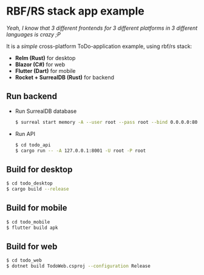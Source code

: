 # RBF/RS stack app example

_Yeah, I know that 3 different frontends for 3 different platforms in 3 different languages is crazy ;P_

It is a _simple_ cross-platform ToDo-application example, using rbf/rs stack:

* **Relm (Rust)** for desktop
* **Blazor (C#)** for web
* **Flutter (Dart)** for mobile
* **Rocket + SurrealDB (Rust)** for backend

## Run backend

* Run SurrealDB database
    ```bash
    $ surreal start memory -A --user root --pass root --bind 0.0.0.0:8001
    ```

* Run API
    ```bash
    $ cd todo_api
    $ cargo run -- -A 127.0.0.1:8001 -U root -P root
    ```



## Build for desktop

```bash
$ cd todo_desktop
$ cargo build --release
```

## Build for mobile

```bash
$ cd todo_mobile
$ flutter build apk
```

## Build for web

```bash
$ cd todo_web
$ dotnet build TodoWeb.csproj --configuration Release
```